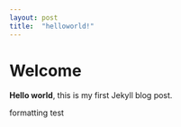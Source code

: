 ```yaml
---
layout: post
title:  "helloworld!"
---
```


# Welcome

**Hello world**, this is my first Jekyll blog post.

formatting test